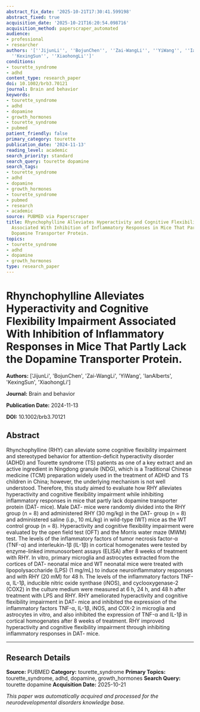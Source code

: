 ```yaml
---
abstract_fix_date: '2025-10-21T17:30:41.599198'
abstract_fixed: true
acquisition_date: '2025-10-21T16:20:54.098716'
acquisition_method: paperscraper_automated
audience:
- professional
- researcher
authors: '[''JijunLi'', ''BojunChen'', ''Zai-WangLi'', ''YiWang'', ''IanAlberts'',
  ''KexingSun'', ''XiaohongLi'']'
conditions:
- tourette_syndrome
- adhd
content_type: research_paper
doi: 10.1002/brb3.70121
journal: Brain and behavior
keywords:
- tourette_syndrome
- adhd
- dopamine
- growth_hormones
- tourette_syndrome
- pubmed
patient_friendly: false
primary_category: tourette
publication_date: '2024-11-13'
reading_level: academic
search_priority: standard
search_query: tourette dopamine
search_tags:
- tourette_syndrome
- adhd
- dopamine
- growth_hormones
- tourette_syndrome
- pubmed
- research
- academic
source: PUBMED via Paperscraper
title: Rhynchophylline Alleviates Hyperactivity and Cognitive Flexibility Impairment
  Associated With Inhibition of Inflammatory Responses in Mice That Partly Lack the
  Dopamine Transporter Protein.
topics:
- tourette_syndrome
- adhd
- dopamine
- growth_hormones
type: research_paper
---
```


# Rhynchophylline Alleviates Hyperactivity and Cognitive Flexibility Impairment Associated With Inhibition of Inflammatory Responses in Mice That Partly Lack the Dopamine Transporter Protein.

**Authors:** ['JijunLi', 'BojunChen', 'Zai-WangLi', 'YiWang', 'IanAlberts', 'KexingSun', 'XiaohongLi']

**Journal:** Brain and behavior

**Publication Date:** 2024-11-13

**DOI:** 10.1002/brb3.70121

## Abstract

Rhynchophylline (RHY) can alleviate some cognitive flexibility impairment and stereotyped behavior for attention-deficit hyperactivity disorder (ADHD) and Tourette syndrome (TS) patients as one of a key extract and an active ingredient in Ningdong granule (NDG), which is a Traditional Chinese medicine (TCM) preparation widely used in the treatment of ADHD and TS children in China; however, the underlying mechanism is not well understood. Therefore, this study aimed to evaluate how RHY alleviates hyperactivity and cognitive flexibility impairment while inhibiting inflammatory responses in mice that partly lack dopamine transporter protein (DAT- mice). Male DAT- mice were randomly divided into the RHY group (n = 8) and administered RHY (30 mg/kg) in the DAT- group (n = 8) and administered saline (i.p., 10 mL/kg) in wild-type (WT) mice as the WT control group (n = 8). Hyperactivity and cognitive flexibility impairment were evaluated by the open field test (OFT) and the Morris water maze (MWM) test. The levels of the inflammatory factors of tumor necrosis factor-α (TNF-α) and interleukin-1β (IL-1β) in cortical homogenates were tested by enzyme-linked immunosorbent assays (ELISA) after 8 weeks of treatment with RHY. In vitro, primary microglia and astrocytes extracted from the cortices of DAT- neonatal mice and WT neonatal mice were treated with lipopolysaccharide (LPS) (1 mg/mL) to induce neuroinflammatory responses and with RHY (20 mM) for 48 h. The levels of the inflammatory factors TNF-α, IL-1β, inducible nitric oxide synthase (iNOS), and cyclooxygenase-2 (COX2) in the culture medium were measured at 6 h, 24 h, and 48 h after treatment with LPS and RHY. RHY ameliorated hyperactivity and cognitive flexibility impairment in DAT- mice and inhibited the expression of the inflammatory factors TNF-α, IL-1β, iNOS, and COX-2 in microglia and astrocytes in vitro, and also inhibited the expression of TNF-α and IL-1β in cortical homogenates after 8 weeks of treatment. RHY improved hyperactivity and cognitive flexibility impairment through inhibiting inflammatory responses in DAT- mice.

---

## Research Details

**Source:** PUBMED
**Category:** tourette_syndrome
**Primary Topics:** tourette_syndrome, adhd, dopamine, growth_hormones
**Search Query:** tourette dopamine
**Acquisition Date:** 2025-10-21

*This paper was automatically acquired and processed for the neurodevelopmental disorders knowledge base.*
